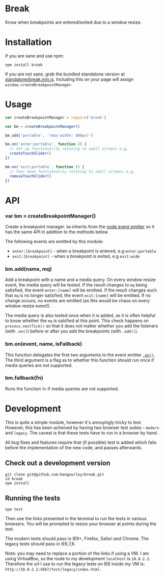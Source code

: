 # Break

Know when breakpoints are entered/exited due to a window resize.

# Installation

If you are sane and use npm:

```
npm install break
```

If you are not sane, grab the bundled standalone version at [standalone/break.min.js](standalone/break.min.js).
Including this on your page will assign `window.createBreakpointManager`.

# Usage

```js
var createBreakpointManager = require('break')

var bm = createBreakpointManager()

bm.add('portable', '(max-width: 800px)')

bm.on('enter:portable', function () {
  // Set up functionality relating to small screens e.g…
  createTouchSlider()
})

bm.on('exit:portable', function () {
  // Tear down functionality relating to small screens e.g…
  removeTouchSlider()
})
```

# API

### var bm = createBreakpointManager()

Create a breakpoint manager. `bm` inherits from the [node event emitter](http://nodejs.org/api/events.html#events_class_events_eventemitter) so it has the same API in addition to the methods below.

The following events are emitted by this module:
- `enter:[breakpoint]` - when a breakpoint is entered, e.g `enter:portable`
- `exit:[breakpoint]` - when a breakpoint is exited, e.g `exit:wide`

### bm.add(name, mq)

Add a breakpoint with a name and a media query. On every window resize event, the media
query will be tested. If the result changes to `mq` being satisfied, the event `enter:[name]`
will be emitted. If the result changes such that `mq` is no longer satisfied, the event
`exit:[name]` will be emitted. If no change occurs, no events are emitted (as this would
be chaos on every window resize event!).

The media query is also tested once when it is added, as it is often helpful to know whether
the `mq` is satsfied at this point. This check happens on `process.nextTick()` so that
it does not matter whether you add the listeners (with `.on()`) before or after you add the
breakpoints (with `.add()`).

### bm.on(event, name, isFallback)

This function delegates the first two arguments to the event emitter [`.on()`](http://nodejs.org/api/events.html#events_emitter_on_event_listener). The third argument is a flag as to whether this function
should run once if media queries are not supported.

### bm.fallback(fn)

Runs the function `fn` if media queries are not supported.


# Development

This is quite a simple module, however it's annoyingly tricky to test. However,
this has been acheived by having two browser test suites – `modern` and `legacy`.
The caveat is that these tests have to run in a browser by hand.

All bug fixes and features require that (if possible) test is added which fails
before the implementation of the new code, and passes afterwards.

## Check out a development version

```
git clone git@github.com:bengourley/break.git
cd break
npm install
```

## Running the tests

```
npm test
```

Then use the links presented in the terminal to run the tests in various browsers.
You will be prompted to resize your browser at points during the test.

The modern tests should pass in IE9+, Firefox, Safari and Chrome.
The legacy tests should pass in IE6,7,8.

Note: you may need to replace a portion of the links if using a VM. I am using
VirtualBox, so the route to my development `localhost` is `10.0.2.2`. Therefore
the url I use to run the legacy tests on IE6 inside my VM is:
`http://10.0.2.2:4567/test/legacy/index.html`.
